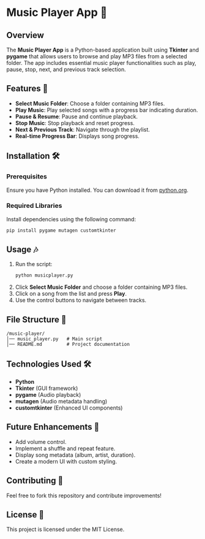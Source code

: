 # Music Player App 🎵

## Overview
The **Music Player App** is a Python-based application built using **Tkinter** and **pygame** that allows users to browse and play MP3 files from a selected folder. The app includes essential music player functionalities such as play, pause, stop, next, and previous track selection.

## Features 🚀
- **Select Music Folder**: Choose a folder containing MP3 files.
- **Play Music**: Play selected songs with a progress bar indicating duration.
- **Pause & Resume**: Pause and continue playback.
- **Stop Music**: Stop playback and reset progress.
- **Next & Previous Track**: Navigate through the playlist.
- **Real-time Progress Bar**: Displays song progress.

## Installation 🛠️
### Prerequisites
Ensure you have Python installed. You can download it from [python.org](https://www.python.org/downloads/).

### Required Libraries
Install dependencies using the following command:
```bash
pip install pygame mutagen customtkinter
```

## Usage 🎶
1. Run the script:
   ```bash
   python musicplayer.py
   ```
2. Click **Select Music Folder** and choose a folder containing MP3 files.
3. Click on a song from the list and press **Play**.
4. Use the control buttons to navigate between tracks.

## File Structure 📂
```
/music-player/
│── music_player.py   # Main script
│── README.md         # Project documentation
```

## Technologies Used 🛠️
- **Python**
- **Tkinter** (GUI framework)
- **pygame** (Audio playback)
- **mutagen** (Audio metadata handling)
- **customtkinter** (Enhanced UI components)

## Future Enhancements 🔮
- Add volume control.
- Implement a shuffle and repeat feature.
- Display song metadata (album, artist, duration).
- Create a modern UI with custom styling.

## Contributing 🤝
Feel free to fork this repository and contribute improvements!

## License 📜
This project is licensed under the MIT License.
